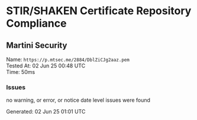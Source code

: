 # STIR/SHAKEN Certificate Repository Compliance

## Martini Security

Name: `https://p.mtsec.me/2884/DblZiCJg2aaz.pem`\
Tested At: 02 Jun 25 00:48 UTC\
Time: 50ms

### Issues

no warning, or error, or notice date level issues were found

Generated: 02 Jun 25 01:01 UTC